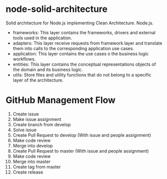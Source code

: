 # node-solid-architecture
Solid architecture for Node.js implementing Clean Architecture. Node.js.
- frameworks: This layer contains the frameworks, drivers and external tools used in the application.
- adapters: This layer receive requests from framework layer and translate them into calls to the corresponding application use cases.
- application: This layer contains the use cases o the business logic workflows.
- entities: This layer contains the conceptual representations objects of the domain and its business logic.
- utils: Store files and utility functions that do not belong to a specific layer of the architecture.

# GitHub Management Flow
1. Create issue
1. Make issue assignment
2. Create branch from develop
3. Solve issue
4. Create Pull Request to develop (With issue and people assignment)
5. Make code review
6. Merge into develop
7. Create Pull Request to master (With issue and people assignment)
8. Make code review
9. Merge into master
10. Create tag from master
11. Create release
